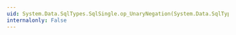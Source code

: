```yaml
---
uid: System.Data.SqlTypes.SqlSingle.op_UnaryNegation(System.Data.SqlTypes.SqlSingle)
internalonly: False
---
```

